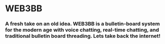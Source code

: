 # WEB3BB
### A fresh take on an old idea. WEB3BB is a bulletin-board system for the modern age with voice chatting, real-time chatting, and traditional bulletin board threading. Lets take back the internet!